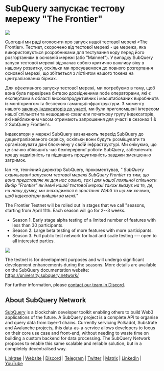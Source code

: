 # SubQuery запускає тестову мережу "The Frontier"

![](https://miro.medium.com/max/1400/1*zRR8l3aVZKth9Fw0rqL-lg.png)

Сьогодні ми раді оголосити про запуск нашої тестової мережі «The Frontier». Тестнет, скорочено від тестової мережі - це мережа, яка використовується розробниками для тестування коду перед його розгортанням в основній мережі (або "Mainnet"). У випадку SubQuery запуск тестової мережі відзначає собою критично важливу віху в нашому розвитку, оскільки ми просуваємося до повного розгортання основної мережі, що збігається з лістінгом нашого токена на централізованих біржах.

Для ефективного запуску тестової мережі, ми потребуємо в тому, щоб вона була перевірена битвою досвідченими node операторами, які є експертами в області високопродуктивних і масштабованих виробництв із моніторингом та безпекою гаманця/інфраструктури. З моменту нашого [заклику індексаторів до участі](./20211202-indexer-invitation.md), ми були приголомшені інтересом нашої спільноти та нещодавно схвалили початкову групу індексаторів, які найближчим часом отримають запрошення для участі в сезонах 1 & 2 SubQuery Frontier's.

Індексатори у мережі SubQuery визначають перехід SubQuery до децентралізованого сервісу, оскільки вони будуть розміщувати та організовувати дані блокчейну у своїй інфраструктурі. Ми очікуємо, що це значно збільшить час безперервної роботи SubQuery, забезпечить кращу надмірність та підвищить продуктивність завдяки зменшенню затримок.

Ian He, технічний директор SubQuery, прокоментував, _" SubQuery схвильовані запуском тестової мережі SubQuery Frontier та тим, що вона представляє як для нас самих, так і для нашої лояльної спільноти. Вибір "Frontier" як імені нашої тестової мережі також вказує на те, де, на нашу думку, ми знаходимося в зростанні Web3 та що ми хочемо, щоб індексатори вийшли за межі."_

The Frontier Testnet will be rolled out in stages that we call "seasons, starting from April 11th. Each season will go for 2--3 weeks.

- Season 1. Early stage alpha testing of a limited number of features with less than 30 participants.
- Season 2. Large beta testing of more features with more participants.
- Season 3. Full public test network for load and scale testing --- open to all interested parties.

![](https://miro.medium.com/max/1400/1*oWnMXGqndf5539Gml7gf-Q.png)

The testnet is for development purposes and will undergo significant development enhancements during the seasons. More details are available on the SubQuery documentation website: https://university.subquery.network/

For further information, please [contact our team in Discord](https://discord.com/invite/78zg8aBSMG).

## About SubQuery Network

[SubQuery](https://subquery.network) is a blockchain developer toolkit enabling others to build Web3 applications of the future. A SubQuery project is a complete API to organise and query data from layer-1 chains. Currently servicing Polkadot, Substrate and Avalanche projects, this data-as-a-service allows developers to focus on their core use case and front-end, without needing to waste time on building a custom backend for data processing. The SubQuery Network proposes to enable this same scalable and reliable solution, but in a completely decentralised way.

​​​​[Linktree](https://linktr.ee/subquerynetwork) | [Website](https://subquery.network/) | [Discord](https://discord.com/invite/78zg8aBSMG) | [Telegram](https://t.me/subquerynetwork) | [Twitter](https://twitter.com/subquerynetwork) | [Matrix](https://matrix.to/#/#subquery:matrix.org) | [LinkedIn](https://www.linkedin.com/company/subquery) | [YouTube](https://www.youtube.com/channel/UCi1a6NUUjegcLHDFLr7CqLw)

